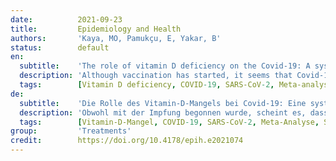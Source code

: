 ```yaml
---
date:          2021-09-23
title:         Epidemiology and Health
authors:       'Kaya, MO, Pamukçu, E, Yakar, B'
status:        default
en:
  subtitle:    'The role of vitamin D deficiency on the Covid-19: A systematic review and meta-analysis of observational studies'
  description: 'Although vaccination has started, it seems that Covid-19 will continue to threaten public health for a long time. Therefore, in addition to the vaccine, the use of supplements to support the immune system may also be important. The main purpose of this study is to indicate the possible effect of low serum vitamin D (25(OH)D<20 ng/mL or 50nmol/L) on the Covid-19 infection and outcomes. To accomplish our objectives, we searched on Google Scholar, PubMed, Scopus, Web of Science, and ScienceDirect databases without any language restrictions for articles between 01.01.2020 and 15.12.2020. We performed three meta-analyses to combine the OR values by paying attention to laboratory measurement units for vitamin D and the measured serum 25(OH)D level. 23 eligible studies involving the relationship between vitamin D and Covid-19 infection/outcomes were identified (n=206861). We applied three meta-analyses called D-CIMA, D-CSMA and D-CMMA for Covid-19 infection, severity, and mortality, respectively. According to obtained result from D-CIMA, one which has low serum vitamin D are 1.64 times (95%CI=[1.32-2.04],p<0.001) more likely to get Covid-19 infection. In D-CSMA, we found that people with the serum 25(OH)D level below 20ng/mL or 50nmol/L have 2.58 times (95%CI=[1.28-5.19],p=0.008) more likely to risk having severe Covid-19. We obtained from D-CMMA that low vitamin D level has no effect on Covid-19 mortality (OR=2.42 95%CI=[0.73-8.04],p=0.148). Vitamin D deficiency increases the risk of Covid-19 infection and the potential for the severity of the disease. Therefore, vitamin D supplements should be added to prevention and treatment protocols for Covid-19 disease.'
  tags:        [Vitamin D deficiency, COVID-19, SARS-CoV-2, Meta-analysis, Systematic review]
de:
  subtitle:    'Die Rolle des Vitamin-D-Mangels bei Covid-19: Eine systematische Überprüfung und Meta-Analyse von Beobachtungsstudien'
  description: 'Obwohl mit der Impfung begonnen wurde, scheint es, dass Covid-19 die öffentliche Gesundheit noch lange Zeit bedrohen wird. Daher könnte neben dem Impfstoff auch die Verwendung von Ergänzungsmitteln zur Unterstützung des Immunsystems wichtig sein. Das Hauptziel dieser Studie ist, die möglichen Auswirkungen eines niedrigen Serum-Vitamin-D-Spiegels (25(OH)D<20 ng/mL oder 50nmol/L) auf die Covid-19-Infektion und deren Folgen aufzuzeigen. Um unsere Ziele zu erreichen, suchten wir in den Datenbanken Google Scholar, PubMed, Scopus, Web of Science und ScienceDirect ohne sprachliche Einschränkungen nach Artikeln zwischen dem 01.01.2020 und dem 15.12.2020. Wir führten drei Meta-Analysen durch, um die OR-Werte zu kombinieren, wobei wir die Labormesseinheiten für Vitamin D und den gemessenen 25(OH)D-Serumspiegel berücksichtigten. 23 in Frage kommende Studien wurden identifiziert, die sich mit dem Zusammenhang zwischen Vitamin D und Covid-19-Infektionen oder Ergebnissen befassten (n=206861). Wir haben drei Meta-Analysen, D-CIMA, D-CSMA und D-CMMA, für die Covid-19-Infektion, den Schweregrad oder die Mortalität durchgeführt. Nach den Ergebnissen der D-CIMA ist die Wahrscheinlichkeit einer Covid-19-Infektion bei Personen mit niedrigem Serum-Vitamin D um das 1,64-fache (95%CI=[1,32-2,04], p<0,001) erhöht. In D-CSMA fanden wir heraus, dass Personen mit einem Serum 25(OH)D-Spiegel unter 20ng/mL oder 50nmol/L ein 2,58-faches (95%CI=[1,28-5,19],p=0,008) Risiko für eine schwere Covid-19-Infektion haben. Die D-CMMA-Studie ergab, dass ein niedriger Vitamin-D-Spiegel keinen Einfluss auf die Covid-19-Mortalität hat (OR=2,42 95%CI=[0,73-8,04],p=0,148). Ein Vitamin-D-Mangel erhöht das Risiko einer Covid-19-Infektion und möglicherweise auch den Schweregrad der Erkrankung. Daher sollten Vitamin-D-Ergänzungen in die Präventions- und Behandlungsprotokolle für die Covid-19-Krankheit aufgenommen werden.' 
  tags:        [Vitamin-D-Mangel, COVID-19, SARS-CoV-2, Meta-Analyse, Systematische Überprüfung]
group:         'Treatments'
credit:        https://doi.org/10.4178/epih.e2021074
---
```

